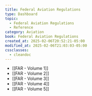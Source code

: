 ```yaml
---
title: Federal Aviation Regulations
type: Dashboard
topic:
  - Federal Aviation Regulations
  - Reference
category: Aviation
book: Federal Aviation Regulations
created_at: 2025-02-06T20:52:21-05:00
modified_at: 2025-02-06T21:03:03-05:00
cssclasses:
  - cleandoc
---
```

- [[FAR - Volume 1]]
- [[FAR - Volume 2]]
- [[FAR - Volume 3]]
- [[FAR - Volume 4]]
- [[FAR - Volume 5]]
